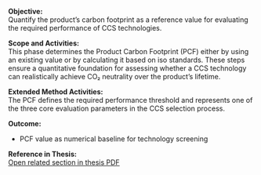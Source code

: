 **Objective:**  
Quantify the product’s carbon footprint as a reference value for evaluating the required performance of CCS technologies.

**Scope and Activities:**  
This phase determines the Product Carbon Footprint (PCF) either by using an existing value or by calculating it based on iso standards.
These steps ensure a quantitative foundation for assessing whether a CCS technology can realistically achieve CO₂ neutrality over the product’s lifetime.
 
**Extended Method Activities:**  
The PCF defines the required performance threshold and represents one of the three core evaluation parameters in the CCS selection process.

**Outcome:**  
- PCF value as numerical baseline for technology screening

**Reference in Thesis:**  
<a href="Development_of_a_method_for_the_integration_of_CCS_approaches_in_consumer_goods.pdf#page=44" target="_blank">Open related section in thesis PDF</a>
